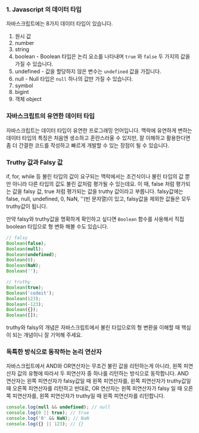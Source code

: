 ### 1. Javascript 의 데이터 타입
자바스크립트에는 8가지 데이터 타입이 있습니다.
1. 원시 값
  1. number
  2. string
  3. boolean
    - Boolean 타입은 논리 요소를 나타내며 ``` true ``` 와 ``` false ``` 두 가지의 값을 가질 수 있습니다.
  4. undefined
    - 값을 할당하지 않은 변수는  ``` undefined ``` 값을 가집니다.
  5. null
    - Null 타입은 ``` null ``` 하나의 값만 가질 수 있습니다.
  7. symbol
  8. bigint
2. 객체 object


### 자바스크립트의 유연한 데이터 타입
자바스크립트는 데이터 타입이 유연한 프로그래밍 언어입니다. 맥락에 유연하게 변하는 데이터 타입의 특징은 처음엔 생소하고 혼란스러울 수 있지만, 잘 이해하고 활용한다면 좀 더 간결한 코드를 작성하고 빠르게 개발할 수 있는 장점이 될 수 있습니다.

### Truthy 값과 Falsy 값
if, for, while 등 불린 타입의 값이 요구되는 맥락에서는 조건식이나 불린 타입의 값 뿐만 아니라 다른 타입의 값도 불린 값처럼 평가될 수 있는데요. 이 때, false 처럼 평가되는 값을 falsy 값, true 처럼 평가되는 값을 truthy 값이라고 부릅니다. falsy값에는 false, null, undefined, 0, NaN, ''(빈 문자열)이 있고, falsy값을 제외한 값들은 모두 truthy값이 됩니다.

만약 falsy와 truthy값을 명확하게 확인하고 싶다면 ``` Boolean ``` 함수를 사용해서 직접 boolean 타입으로 형 변화 해볼 수도 있습니다.

```javascript
// falsy
Boolean(false);
Boolean(null);
Boolean(undefined);
Boolean(0);
Boolean(NaN);
Boolean('');

// truthy
Boolean(true);
Boolean('codeit');
Boolean(123);
Boolean(-123);
Boolean({});
Boolean([]);
```
truthy와 falsy의 개념은 자바스크립트에서 불린 타입으로의 형 변환을 이해할 때 핵심이 되는 개념이니 잘 기억해 주세요.

### 독특한 방식으로 동작하는 논리 연산자
자바스크립트에서 AND와 OR연산자는 무조건 불린 값을 리턴하는게 아니라, 왼쪽 피연산자 값의 유형에 따라서 두 피연산자 중 하나를 리턴하는 방식으로 동작합니다.
AND 연산자는 왼쪽 피연산자가 falsy값일 때 왼쪽 피연산자를, 왼쪽 피연산자가 truthy값일 때 오른쪽 피연산자를 리턴하고 반대로, OR 연산자는 왼쪽 피연산자가 falsy 일 때 오른쪽 피연산자를, 왼쪽 피연산자가 truthy일 때 왼쪽 피연산자를 리턴합니다.

```javascript
console.log(null && undefined); // null
console.log(0 || true); // true
console.log('0' && NaN); // NaN
console.log({} || 123); // {}
```